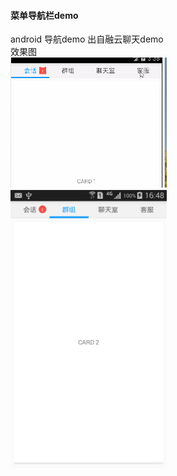 ####  菜单导航栏demo 
android  导航demo  出自融云聊天demo <br>
  效果图  <br>
<img src="screenshot/效果图.gif" width="250px">　　
<img src="screenshot/effect.png" width="250px">
